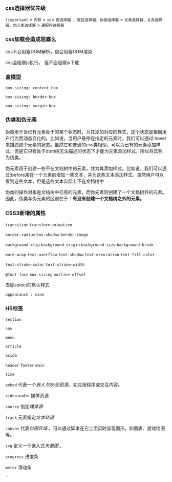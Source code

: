 ### css选择器优先级

`!important`  > `内联` > `id`>  `类选择器 、属性选择器、伪类选择器`  > `元素选择器、关系选择器、伪元素选择器`  > `通配符选择器`

### css加载会造成阻塞么

css不会阻塞DOM解析，但会阻塞DOM渲染

css会阻塞js执行， 但不会阻塞js下载


### 盒模型

`box-sizing: content-box`

`box-sizing: border-box`

`box-sizing: margin-box`



### 伪类和伪元素

伪类用于当已有元素处于的某个状态时，为其添加对应的样式，这个状态是根据用户行为而动态变化的。比如说，当用户悬停在指定的元素时，我们可以通过:hover来描述这个元素的状态。虽然它和普通的css类相似，可以为已有的元素添加样式，但是它只有处于dom树无法描述的状态下才能为元素添加样式，所以将其称为伪类。

伪元素用于创建一些不在文档树中的元素，并为其添加样式。比如说，我们可以通过:before来在一个元素前增加一些文本，并为这些文本添加样式。虽然用户可以看到这些文本，但是这些文本实际上不在文档树中



伪类的操作对象是文档树中已有的元素，而伪元素则创建了一个文档树外的元素。因此，伪类与伪元素的区别在于：**有没有创建一个文档树之外的元素。**



### CSS3新增的属性

`transition`       `transform`      `animation`

`border-radius`       `box-shadow`       `border-image`

`background-clip`         `background-origin`        `background-size`       `background-break`

`word-wrap`         `text-overflow`       `text-shadow`       `text-decoration`    `text-fill-color`          

 `text-stroke-color`       `text-stroke-width`

`@font-face`         `box-sizing`         `outline-offset`



去除select的默认样式

`appearance : none`



### H5标签

`section`

`nav`

`menu`

`article`

`aside`

`header` `footer` `main`

`time`

`embed` 代表一个*嵌入* 的外部资源，如应用程序或交互内容。

`video` `audio` 媒体资源

 `source`  指定*媒体源*

`track` 元素指定*文本轨道*

`canvas` 代表*位图区域* ，可以通过脚本在它上面实时呈现图形，如图表、游戏绘图等。

`svg`  定义一个嵌入式*矢量图* 。

`progress` 进度条

`meter` 滑动条

``